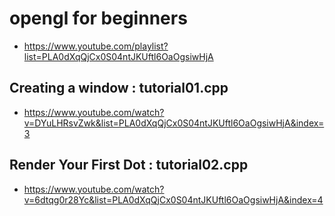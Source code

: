 # opengl for beginners
* https://www.youtube.com/playlist?list=PLA0dXqQjCx0S04ntJKUftl6OaOgsiwHjA

## Creating a window : tutorial01.cpp
* https://www.youtube.com/watch?v=DYuLHRsvZwk&list=PLA0dXqQjCx0S04ntJKUftl6OaOgsiwHjA&index=3

##  Render Your First Dot : tutorial02.cpp
* https://www.youtube.com/watch?v=6dtqg0r28Yc&list=PLA0dXqQjCx0S04ntJKUftl6OaOgsiwHjA&index=4

